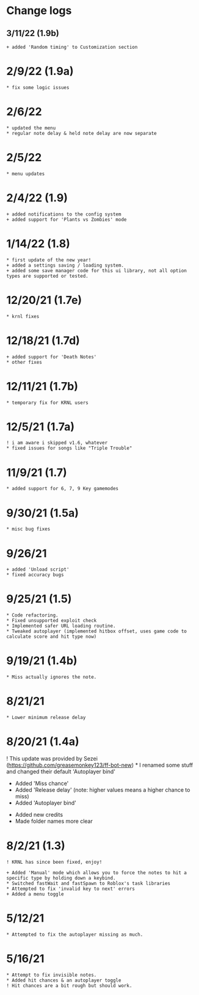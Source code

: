 # Change logs

## 3/11/22 (1.9b)
	+ added 'Random timing' to Customization section

# 2/9/22 (1.9a)
	* fix some logic issues

# 2/6/22
	* updated the menu
	* regular note delay & held note delay are now separate

# 2/5/22
	* menu updates

# 2/4/22 (1.9)
	+ added notifications to the config system
	+ added support for 'Plants vs Zombies' mode

# 1/14/22 (1.8)
	* first update of the new year!
    + added a settings saving / loading system.
    + added some save manager code for this ui library, not all option types are supported or tested.

# 12/20/21 (1.7e)
	* krnl fixes

# 12/18/21 (1.7d)
	+ added support for 'Death Notes'
	* other fixes

# 12/11/21 (1.7b)
	* temporary fix for KRNL users

# 12/5/21 (1.7a)
	! i am aware i skipped v1.6, whatever
	* fixed issues for songs like "Triple Trouble"

# 11/9/21 (1.7)
	* added support for 6, 7, 9 Key gamemodes

# 9/30/21 (1.5a)
	* misc bug fixes

# 9/26/21
	+ added 'Unload script'
	* fixed accuracy bugs

# 9/25/21 (1.5)
	* Code refactoring.
    * Fixed unsupported exploit check
    * Implemented safer URL loading routine.
    * Tweaked autoplayer (implemented hitbox offset, uses game code to calculate score and hit type now)

# 9/19/21 (1.4b)
	* Miss actually ignores the note.

# 8/21/21
	* Lower minimum release delay

# 8/20/21 (1.4a)
   ! This update was provided by Sezei (https://github.com/greasemonkey123/ff-bot-new)
       * I renamed some stuff and changed their default 'Autoplayer bind'

   + Added 'Miss chance'
   + Added 'Release delay' (note: higher values means a higher chance to miss)
   + Added 'Autoplayer bind'
   * Added new credits
   * Made folder names more clear

# 8/2/21 (1.3)
    ! KRNL has since been fixed, enjoy!

    + Added 'Manual' mode which allows you to force the notes to hit a specific type by holding down a keybind.
    * Switched fastWait and fastSpawn to Roblox's task libraries
    * Attempted to fix 'invalid key to next' errors
    + Added a menu toggle

# 5/12/21
    * Attempted to fix the autoplayer missing as much.

# 5/16/21
    * Attempt to fix invisible notes.
    * Added hit chances & an autoplayer toggle
    ! Hit chances are a bit rough but should work.